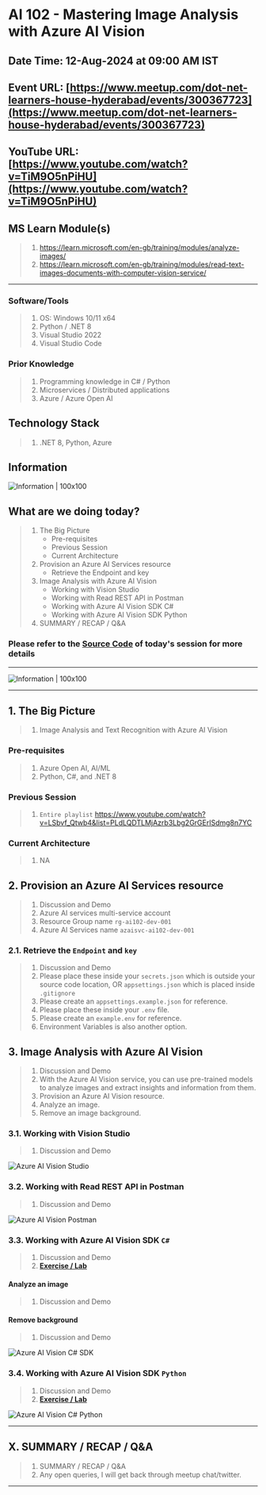 # AI 102 - Mastering Image Analysis with Azure AI Vision

## Date Time: 12-Aug-2024 at 09:00 AM IST

## Event URL: [https://www.meetup.com/dot-net-learners-house-hyderabad/events/300367723](https://www.meetup.com/dot-net-learners-house-hyderabad/events/300367723)

## YouTube URL: [https://www.youtube.com/watch?v=TiM9O5nPiHU](https://www.youtube.com/watch?v=TiM9O5nPiHU)

## MS Learn Module(s)

> 1. <https://learn.microsoft.com/en-gb/training/modules/analyze-images/>
> 1. <https://learn.microsoft.com/en-gb/training/modules/read-text-images-documents-with-computer-vision-service/>

---

### Software/Tools

> 1. OS: Windows 10/11 x64
> 1. Python / .NET 8
> 1. Visual Studio 2022
> 1. Visual Studio Code

### Prior Knowledge

> 1. Programming knowledge in C# / Python
> 1. Microservices / Distributed applications
> 1. Azure / Azure Open AI

## Technology Stack

> 1. .NET 8, Python, Azure

## Information

![Information | 100x100](../Documentation/Images/Information.PNG)

## What are we doing today?

> 1. The Big Picture
>    - Pre-requisites
>    - Previous Session
>    - Current Architecture
> 1. Provision an Azure AI Services resource
>    - Retrieve the Endpoint and key
> 1. Image Analysis with Azure AI Vision
>    - Working with Vision Studio
>    - Working with Read REST API in Postman
>    - Working with Azure AI Vision SDK C#
>    - Working with Azure AI Vision SDK Python
> 1. SUMMARY / RECAP / Q&A

### Please refer to the [**Source Code**](https://github.com/vishipayyallore/aiml-2024/tree/main/ai102demos) of today's session for more details

---

![Information | 100x100](../Documentation/Images/SeatBelt.PNG)

---

## 1. The Big Picture

> 1. Image Analysis and Text Recognition with Azure AI Vision

### Pre-requisites

> 1. Azure Open AI, AI/ML
> 1. Python, C#, and .NET 8

### Previous Session

> 1. `Entire playlist` <https://www.youtube.com/watch?v=LSbvf_Qtwb4&list=PLdLQDTLMjAzrb3Lbg2GrGErISdmg8n7YC>

### Current Architecture

> 1. NA

## 2. Provision an Azure AI Services resource

> 1. Discussion and Demo
> 1. Azure AI services multi-service account
> 1. Resource Group name `rg-ai102-dev-001`
> 1. Azure AI Services name `azaisvc-ai102-dev-001`

### 2.1. Retrieve the `Endpoint` and `key`

> 1. Discussion and Demo
> 1. Please place these inside your `secrets.json` which is outside your source code location, OR `appsettings.json` which is placed inside `.gitignore`
> 1. Please create an `appsettings.example.json` for reference.
> 1. Please place these inside your `.env` file.
> 1. Please create an `example.env` for reference.
> 1. Environment Variables is also another option.

## 3. Image Analysis with Azure AI Vision

> 1. Discussion and Demo
> 1. With the Azure AI Vision service, you can use pre-trained models to analyze images and extract insights and information from them.
> 1. Provision an Azure AI Vision resource.
> 1. Analyze an image.
> 1. Remove an image background.

### 3.1. Working with Vision Studio

> 1. Discussion and Demo

![Azure AI Vision Studio](Documentation/Images/AIVisionStudio.PNG)

### 3.2. Working with Read REST API in Postman

> 1. Discussion and Demo

![Azure AI Vision Postman](Documentation/Images/AIVision_Postman.PNG)

### 3.3. Working with Azure AI Vision SDK `C#`

> 1. Discussion and Demo
> 1. [**Exercise / Lab**](https://microsoftlearning.github.io/mslearn-ai-vision/Instructions/Exercises/01-analyze-images.html)

#### Analyze an image

> 1. Discussion and Demo

#### Remove background

> 1. Discussion and Demo

![Azure AI Vision C# SDK](Documentation/Images/AzureAIVisionSDKCS.PNG)

### 3.4. Working with Azure AI Vision SDK `Python`

> 1. Discussion and Demo
> 1. [**Exercise / Lab**](https://microsoftlearning.github.io/mslearn-ai-vision/Instructions/Exercises/01-analyze-images.html)

![Azure AI Vision C# Python](Documentation/Images/AzureAIVisionSDKPY.PNG)

---

## X. SUMMARY / RECAP / Q&A

> 1. SUMMARY / RECAP / Q&A
> 2. Any open queries, I will get back through meetup chat/twitter.

---
